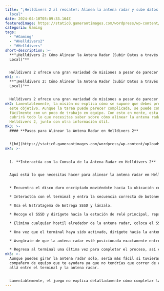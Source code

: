 ```yaml
---
title: "¡Helldivers 2 al rescate!: Alinea la antena radar y sube datos vía relay
  local"
date: 2024-04-10T05:09:33.164Z
featuredimage: https://static0.gamerantimages.com/wordpress/wp-content/uploads/2024/04/helldivers-2-how-to-align-radar-dish-upload-data-via-local-relay.jpg?q=70&fit=contain&w=1140&h=&dpr=2
categoria: Gaming
tags:
  - "#Gaming"
  - "#Helldivers2"
  - "#Helldivers"
short-description: >-
  **"¡Helldivers 2: Cómo Alinear la Antena Radar (Subir Datos a través de Relé
  Local)"**


  Helldivers 2 ofrece una gran variedad de misiones a pesar de parecer monótono superficialmente. Tendrás que completar misiones que implican el rescate de civiles, la eliminación de titanes, el lanzamiento de misiles balísticos intercontinentales, y más. Sin embargo, hay un
mk1: >-
  **"¡Helldivers 2: Cómo Alinear la Antena Radar (Subir Datos a través de Relé
  Local)"**


  Helldivers 2 ofrece una gran variedad de misiones a pesar de parecer monótono superficialmente. Tendrás que completar misiones que implican el rescate de civiles, la eliminación de titanes, el lanzamiento de misiles balísticos intercontinentales, y más. Sin embargo, hay un tipo de misión que ha dejado a los jugadores rascándose la cabeza: alinear la antena radar durante la misión "Subir Datos a través de Relé Local".
mk2: Lamentablemente, la misión no explica cómo se supone que debes proceder con
  este objetivo. Aunque la tarea puede parecer complicada, se puede completar
  fácilmente con un poco de trabajo en equipo. Con esto en mente, esta guía
  cubrirá todo lo que necesitas saber sobre cómo alinear la antena radar en
  Helldivers 2, junto con otra información útil.
mk3: >-
  #### **Pasos para Alinear la Antena Radar en Helldivers 2**


  ![hd](https://static0.gamerantimages.com/wordpress/wp-content/uploads/2024/04/steps-to-align-radar-dish-in-helldivers-2.jpg?q=70&fit=crop&w=1500&dpr=2 "hd")
mk4: >-
  

  1. **Interactúa con la Consola de la Antena Radar en Helldivers 2**


  Aquí está lo que necesitas hacer para alinear la antena radar en Helldivers 2:


  * Encuentra el disco duro encriptado moviéndote hacia la ubicación con el ícono de la computadora portátil (flecha hacia abajo) en el mapa.

  * Interactúa con el terminal y entra la secuencia correcta de botones.

  * Usa el Estratagema de Entrega SSSD y lánzalo.

  * Recoge el SSSD y dirígete hacia la estación de relé principal, representada por un ícono de computadora portátil (flecha hacia arriba).

  * Elimina cualquier hostil alrededor de la antena radar, coloca el SSSD en el terminal y actívalo ingresando la secuencia correcta de botones.

  * Una vez que el terminal haya sido activado, dirígete hacia la antena radar.

  * Asegúrate de que la antena radar esté posicionada exactamente entre las dos líneas resaltadas en el terminal.

  * Regresa al terminal una última vez para completar el proceso, así completando la misión "Subir Datos a través de Relé Local".
mk5: >-
  Aunque puedes girar la antena radar solo, sería más fácil si tuvieras un
  compañero de equipo que te ayudara ya que no tendrías que correr de aquí para
  allá entre el terminal y la antena radar.


  Lamentablemente, el juego no explica detalladamente cómo completar la misión, por lo que puede ser difícil completar este objetivo si no sabes qué hacer. Sin embargo, existe la posibilidad de que los desarrolladores proporcionen tutoriales para cada tipo de misión para que los nuevos jugadores no enfrenten los mismos problemas que los jugadores anteriores cuando comenzaron. Ahora que sabes cómo alinear la antena radar, deberías poder completar misiones similares sin esfuerzo.
---
```

